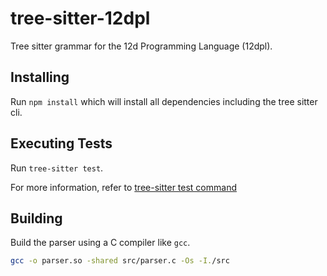 # tree-sitter-12dpl

Tree sitter grammar for the 12d Programming Language (12dpl).

## Installing

Run `npm install` which will install all dependencies including the tree sitter
cli.

## Executing Tests

Run `tree-sitter test`.

For more information, refer to [tree-sitter test command](https://tree-sitter.github.io/tree-sitter/creating-parsers#command-test)

## Building

Build the parser using a C compiler like `gcc`.

```sh
gcc -o parser.so -shared src/parser.c -Os -I./src
```
